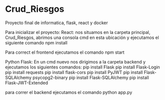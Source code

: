 # Crud_Riesgos
Proyecto final de informatica, flask, react y docker

Para inicializar el proyecto:
React: 
nos situamos en la carpeta principal, Crud_Riesgos, abrimos una consola cmd en esta ubicación y ejecutamos el siguiente comando 
npm install

Para correct el frontend ejecutamos el comando
npm start

Python Flask: 
En un cmd nuevo nos dirigimos a la carpeta backend y ejecutamos los siguientes comandos: 
pip install Flask
pip install Flask-Login
pip install requests
pip install flask-cors
pip install PyJWT
pip install Flask-SQLAlchemy psycopg2-binary
pip install Flask-SQLAlchemy
pip install Flask-JWT-Extended

para correr el backend ejecutamos el comando
python app.py
